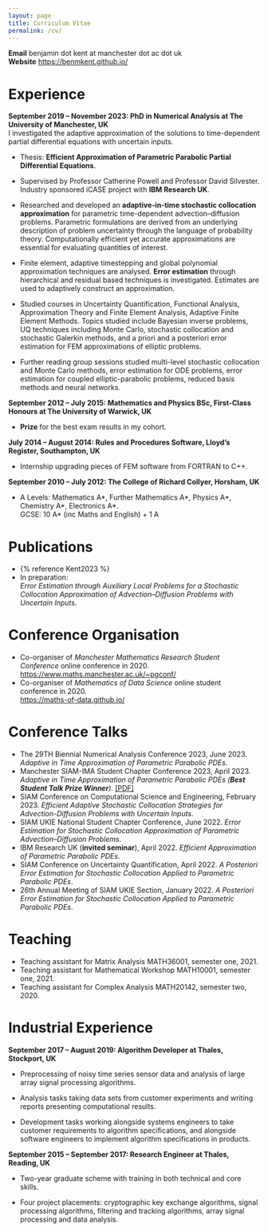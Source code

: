 ```yaml
---
layout: page
title: Curriculum Vitae
permalink: /cv/
---
```



**Email** benjamin dot kent at manchester dot ac dot uk  
**Website** <https://benmkent.github.io/>

# Experience

**September 2019 – November 2023: PhD in Numerical Analysis at The
University of Manchester, UK**  
I investigated the adaptive approximation of the solutions to
time-dependent partial differential equations with uncertain inputs.

-   Thesis: **Efficient Approximation of Parametric Parabolic Partial
    Differential Equations**.

-   Supervised by Professor Catherine Powell and Professor David
    Silvester. Industry sponsored iCASE project with **IBM Research
    UK**.

-   Researched and developed an **adaptive-in-time stochastic
    collocation approximation** for parametric time-dependent
    advection–diffusion problems. Parametric formulations are derived
    from an underlying description of problem uncertainty through the
    language of probability theory. Computationally efficient yet
    accurate approximations are essential for evaluating quantities of
    interest.

-   Finite element, adaptive timestepping and global polynomial
    approximation techniques are analysed. **Error estimation** through
    hierarchical and residual based techniques is investigated.
    Estimates are used to adaptively construct an approximation.

-   Studied courses in Uncertainty Quantification, Functional Analysis,
    Approximation Theory and Finite Element Analysis, Adaptive Finite
    Element Methods. Topics studied include Bayesian inverse problems,
    UQ techniques including Monte Carlo, stochastic collocation and
    stochastic Galerkin methods, and a priori and a posteriori error
    estimation for FEM approximations of elliptic problems.

-   Further reading group sessions studied multi-level stochastic
    collocation and Monte Carlo methods, error estimation for ODE
    problems, error estimation for coupled elliptic-parabolic problems,
    reduced basis methods and neural networks.

**September 2012 – July 2015: Mathematics and Physics BSc, First-Class
Honours at The University of Warwick, UK**

-   **Prize** for the best exam results in my cohort.

**July 2014 – August 2014: Rules and Procedures Software, Lloyd’s
Register, Southampton, UK**

-   Internship upgrading pieces of FEM software from FORTRAN to C++.

**September 2010 – July 2012: The College of Richard Collyer, Horsham,
UK**

-   A Levels: Mathematics A\*, Further Mathematics A\*, Physics A\*,
    Chemistry A\*, Electronics A\*.  
    GCSE: 10 A\* (inc Maths and English) + 1 A

# Publications
- {% reference Kent2023 %}
-   In preparation:  
    *Error Estimation through Auxiliary Local Problems for a Stochastic Collocation Approximation of Advection–Diffusion Problems with Uncertain Inputs.*

# Conference Organisation

-   Co-organiser of *Manchester Mathematics Research Student Conference* online conference in 2020.  
    <https://www.maths.manchester.ac.uk/~pgconf/>
-   Co-organiser of *Mathematics of Data Science* online student conference in 2020.  
    <https://maths-of-data.github.io/>

# Conference Talks

-   The 29TH Biennial Numerical Analysis Conference 2023, June 2023.
    *Adaptive in Time Approximation of Parametric Parabolic PDEs*.
-   Manchester SIAM-IMA Student Chapter Conference 2023, April 2023.
    *Adaptive in Time Approximation of Parametric Parabolic PDEs (**Best Student Talk Prize Winner**)*. [\[PDF\]](/assets/slides/bk-siam-student-conference.pdf)
-   SIAM Conference on Computational Science and Engineering, February 2023. 
    *Efficient Adaptive Stochastic Collocation Strategies for Advection-Diffusion Problems with Uncertain Inputs*.
-   SIAM UKIE National Student Chapter Conference, June 2022.
    *Error Estimation for Stochastic Collocation Approximation of Parametric
    Advection–Diffusion Problems*.
-   IBM Research UK (**invited seminar**), April 2022.
    *Efficient Approximation of Parametric Parabolic PDEs*.
-   SIAM Conference on Uncertainty Quantification, April 2022.
    *A Posteriori Error Estimation for Stochastic Collocation Applied to Parametric Parabolic PDEs*.
-   26th Annual Meeting of SIAM UKIE Section, January 2022. 
    *A Posteriori Error Estimation for Stochastic Collocation Applied to Parametric Parabolic PDEs*.

# Teaching

-   Teaching assistant for Matrix Analysis MATH36001, semester one, 2021.
-   Teaching assistant for Mathematical Workshop MATH10001, semester one, 2021.
-   Teaching assistant for Complex Analysis MATH20142, semester two, 2020.

# Industrial Experience

**September 2017 – August 2019: Algorithm Developer at Thales,
Stockport, UK**

-   Preprocessing of noisy time series sensor data and analysis of large
    array signal processing algorithms.

-   Analysis tasks taking data sets from customer experiments and
    writing reports presenting computational results.

-   Development tasks working alongside systems engineers to take
    customer requirements to algorithm specifications, and alongside
    software engineers to implement algorithm specifications in
    products.

**September 2015 – September 2017: Research Engineer at Thales, Reading,
UK**

-   Two-year graduate scheme with training in both technical and core
    skills.

-   Four project placements: cryptographic key exchange algorithms,
    signal processing algorithms, filtering and tracking
    algorithms, array signal processing and data analysis.
